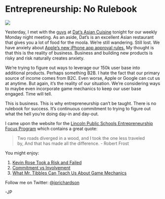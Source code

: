 <!--
id: 1204368875
link: http://loudjet.com/a/entrepreneurship-no-rulebook
slug: entrepreneurship-no-rulebook
date: Mon Sep 27 2010 23:04:50 GMT-0500 (CDT)
publish: 2010-09-027
tags: Reflect7, sports-fan-apps, iphone, apple
-->


Entrepreneurship: No Rulebook
=============================

![](http://media.tumblr.com/tumblr_l9fxolqB4B1qzbc4f.jpg)

Yesterday, I met with the [guys](http://reflect7.com) at [Dat’s Asian
Cuisine](http://www.google.com/search?q=dat's+asian+lincoln,ne) tonight
for our weekly Monday night meeting. As an aside, Dat’s is an excellent
Asian restaurant that gives you a lot of food for the moola. We’re still
wandering. Still lost. We have anxiety about [Apple’s new iPhone app
approval
rules.](http://loudjet.com/a/apples-new-app-store-guidelines-and-what-they-mean-to)
My thought is that this is the reality of business. Business and
building new products is risky and risk naturally creates anxiety.

We’re trying to figure out ways to leverage our 150k user base into
additional products. Perhaps something B2B. I hate the fact that our
primary source of income comes from B2C. Even worse, Apple or Google can
cut us at anytime. But again, it’s the reality of our situation. We’re
considering ways to maybe even incorporate game mechanics to keep our
user base engaged. Time will tell.

This is business. This is why entrepreneurship can’t be taught. There is
no rulebook for success. It’s continuous commitment to trying to figure
out what the hell you’re doing day-in and day-out.

I came upon the website for the [Lincoln Public Schools Entrepreneurship
Focus Program](http://eship.lps.org/) which contains a great quote:

> Two roads diverged in a wood, and I took the one less traveled by, And
> that has made all the difference. - Robert Frost

You might enjoy:

1.  [Kevin Rose Took a Risk and
    Failed](http://loudjet.com/a/kevin-rose-took-a-risk-and-failed)
2.  [Commitment vs
    Involvement](http://loudjet.com/a/commitment-vs-involvement)
3.  [What Mr. Tibbles Can Teach Us About Game
    Mechanics](http://loudjet.com/a/what-mr-tibbles-can-teach-you-about-game-mechanicst)

Follow me on Twitter: [@jprichardson](http://twitter.com/jprichardson)

-JP

